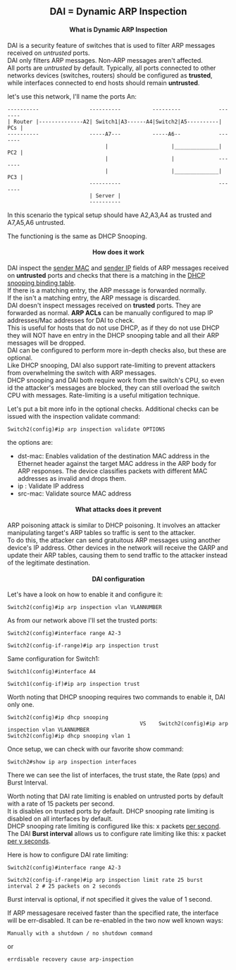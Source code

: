 <h2 align="center">DAI = Dynamic ARP Inspection</h2>


<h4 align="center">What is Dynamic ARP Inspection</h4>

DAI is a security feature of switches that is used to filter ARP messages received on
_untrusted_ ports. \
DAI only filters ARP messages. Non-ARP messages aren't affected. \
All ports are _untrusted_ by default. Typically, all ports connected to other networks
devices (switches, routers) should be configured as <b>trusted</b>, while interfaces connected
to end hosts should remain <b>untrusted</b>.

let's use this network, I'll name the ports An:

    ----------                ----------          ---------            -------
    | Router |--------------A2| Switch1|A3------A4|Switch2|A5----------| PCs |
    ----------                -----A7---          -----A6--            -------
                                   |                    |______________| PC2 |
                                   |                    |              -------              
                                   |                    |______________| PC3 |
                              ----------                               -------
                              | Server |
                              ----------
In this scenario the typical setup should have A2,A3,A4 as trusted and A7,A5,A6 untrusted.

The functioning is the same as DHCP Snooping.


<h4 align="center">How does it work</h4>

DAI inspect the <ins>sender MAC</ins> and <ins>sender IP</ins> fields of ARP messages
received on <b>untrusted</b> ports and checks that there is a matching in the
<ins>DHCP snooping binding table</ins>. \
If there is a matching entry, the ARP message is forwarded normally. \
If the isn't a matching entry, the ARP message is discarded. \
DAI doesn't inspect messages received on <b>trusted</b> ports. They are forwarded as normal.
<b>ARP ACLs</b> can be manually configured to map IP addresses/Mac addresses for DAI to check. \
This is useful for hosts that do not use DHCP, as if they do not use DHCP they
will NOT have en entry in the DHCP snooping table and all their ARP messages will be dropped. \
DAI can be configured to perform more in-depth checks also, but these are optional. \
Like DHCP snooping, DAI also support rate-limiting to prevent attackers from overwhelming the switch
with ARP messages. \
DHCP snooping and DAI both require work from the switch's CPU, so even id the attacker's messages
are blocked, they can still overload the switch CPU with messages. Rate-limiting is
a useful mitigation technique.

Let's put a bit more info in the optional checks. Additional checks can be issued with the inspection
validate command:

    Switch2(config)#ip arp inspection validate OPTIONS

the options are:

- dst-mac: Enables validation of the destination MAC address in the Ethernet header
  against the target MAC address in the ARP body for ARP responses. The device classifies packets with different MAC addresses as invalid and drops them.
- ip     : Validate IP address
- src-mac: Validate source MAC address



<h4 align="center">What attacks does it prevent</h4>

ARP poisoning attack is similar to DHCP poisoning. It involves an attacker manipulating
target's ARP tables so traffic is sent to the attacker. \
To do this, the attacker can send gratuitous ARP messages using another device's IP address.
Other devices in the network will receive the GARP and update their ARP tables, causing
them to send traffic to the attacker instead of the legitimate destination.



<h4 align="center">DAI configuration</h4>

Let's have a look on how to enable it and configure it:

    Switch2(config)#ip arp inspection vlan VLANNUMBER

As from our network above I'll set the trusted ports:

    Switch2(config)#interface range A2-3

    Switch2(config-if-range)#ip arp inspection trust

Same configuration for Switch1:

    Switch1(config)#interface A4

    Switch1(config-if)#ip arp inspection trust

Worth noting that DHCP snooping requires two commands to enable it, DAI only one.

    Switch2(config)#ip dhcp snooping           
                                              VS    Switch2(config)#ip arp inspection vlan VLANNUMBER
    Switch2(config)#ip dhcp snooping vlan 1

Once setup, we can check with our favorite show command:

    Switch2#show ip arp inspection interfaces

There we can see the list of interfaces, the trust state, the Rate (pps) and Burst Interval.

Worth noting that DAI rate limiting is enabled on untrusted ports by default with a rate of 15
packets per second. \
It is disables on trusted ports by default. DHCP snooping rate limiting is disabled on all interfaces
by default. \
DHCP snooping rate limiting is configured like this: x packets <ins>per second</ins>. \
The DAI <b>Burst interval</b> allows us to configure rate limiting like this: x packet <ins> per y seconds</ins>.

Here is how to configure DAI rate limiting:

    Switch2(config)#interface range A2-3

    Switch2(config-if-range)#ip arp inspection limit rate 25 burst interval 2 # 25 packets on 2 seconds

Burst interval is optional, if not specified it gives the value of 1 second.

If ARP messagesare received faster than the specified rate, the interface will be
err-disabled. It can be re-enabled in the two now well known ways:

    Manually with a shutdown / no shutdown command

or

    errdisable recovery cause arp-inspection

